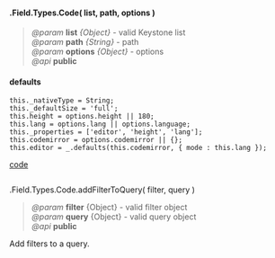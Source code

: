 #### .Field.Types.Code( list, path, options )  
> *@param* **list** _{Object}_  - valid Keystone list   
> *@param* **path** _{String}_  - path   
> *@param* **options** _{Object}_  - options   
> *@api* **public**  

<div class="code-header"> <h4>defaults</h4></div><pre class=" language-javascript"><code class="language-javascript">this._nativeType = String;
this._defaultSize = 'full';
this.height = options.height || 180;
this.lang = options.lang || options.language;
this._properties = ['editor', 'height', 'lang'];
this.codemirror = options.codemirror || {};
this.editor = _.defaults(this.codemirror, { mode : this.lang });</code></pre>
  
<div class="code-header addGitHubLink" data-file="fields/types/code/CodeType.js"> <a href="#" class="loadCode"> code</a></div><pre class=" language-javascript hideCode api"></pre> 

<span class="subMethod"> .Field.Types.Code.addFilterToQuery( filter, query ) </span>   
> *@param* **filter** {Object} - valid filter object   
> *@param* **query** {Object} - valid query object   
> *@api* **public**    

Add filters to a query.    
<div class="code-header addGitHubLink" data-file="fields/types/code/CodeType.js#L23-L24">&nbsp; </div><pre class=" language-javascript hideCode api"></pre> 
